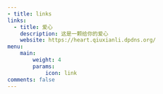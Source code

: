 ```yaml
---
- title: links
links:
  - title: 爱心
    description: 这是一颗给你的爱心
    website: https://heart.qiuxianli.dpdns.org/
menu:
    main: 
        weight: 4
        params:
            icon: link
comments: false
---
```

